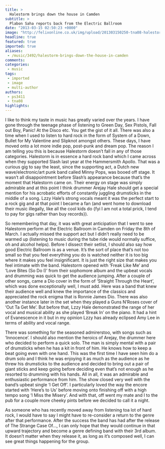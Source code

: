 ```yaml
---
title: >
  Halestorm brings down the house in Camden
subtitle: >
  Plabon Saha reports back from the Electric Ballroom
date: "2013-03-15 02:50:23 +0000"
image: "http://felixonline.co.uk/img/upload/201303150250-tna08-halestorm_1.jpg"
headline: true
featured: true
imported: true
aliases:
 - /music/3492/halestorm-brings-down-the-house-in-camden
comments:
categories:
 - music
tags:
 - imported
 - image
 - multi-author
authors:
 - ps3411
 - tna08
highlights:
---
```


I like to think my taste in music has greatly varied over the years. I have gone through the teenage phase of listening to Green Day, Sex Pistols, Fall out Boy, Panic! At the Disco etc. You get the gist of it all. There was also a time when I used to listen to hard rock in the form of System of a Down, Bullet for My Valentine and Slipknot amongst others. These days, I have moved onto a lot more indie pop, post-punk and dream pop. The reason I am telling you this is because Halestorm doesn’t fall in any of those categories. Halestorm is in essence a hard rock band which I came across when they supported Slash last year at the Hammersmith Apollo. That was a curious gig to say the least, since the supporting act, a Dutch new wave/electronic/art punk band called Minny Pops, was booed off stage. It wasn’t all disappointment before Slash’s appearance because that’s the moment that Halestorm came on. Their energy on stage was simply admirable and at this point I think drummer Arejay Hale should get a special mention for his acrobatic efforts of constantly juggling drumsticks in the middle of a song. Lzzy Hale’s strong vocals meant it was the perfect start to a rock gig and at that point I became a fan (and went home to download their music illegally, like all the cool kids do {fyi I am not a total prick, I tend to pay for gigs rather than buy records}).

So remembering that day, it was with great anticipation that I went to see Halestorm perform at the Electric Ballroom in Camden on Friday the 8th of March. I actually missed the support act but I didn’t really need to be warmed up (listening to music during the tube ride would normally suffice, oh and alcohol helps). Before I dissect their setlist, I should also say how good Electric Ballroom is as a venue. It’s the sort of place that’s not too small so that you feel everything you do is watched neither it is too big where it makes you feel insignificant. It is just the right size that makes you feel intimate with the band. Halestorm opened with ‘Freak Like Me’ and ‘Love Bites (So Do I)’ from their sophomore album and the upbeat vocals and drumming was quick to get the audience jumping. After a couple of other songs, came a Dio cover in the form of ‘Straight Through the Heart’, which was done exceptionally well, I must add. Here was a band that knew their audience well and knew the importance of the classics and appreciated the rock enigma that is Ronnie James Dio. There was also another instance later in the set when they played a Guns N’Roses cover of ‘Out Ta Get Me’. But before that, Lzzy Hale demonstrated the range of her vocal and musical ability as she played ‘Break In’ on the piano. It had a hint of Evanescence in it but in my opinion Lzzy has already eclipsed Amy Lee in terms of ability and vocal range.

There was something for the seasoned admirerstoo, with songs such as ‘Innocence’. I should also mention the heroics of Arejay, the drummer here who decided to perform a quick solo. The man is simply mental with a pair of drumsticks when he has a kit in front of him. He knows how to keep a beat going even with one hand. This was the first time I have seen him do a drum solo and I think he was enjoying it as much as the audience as he threw his drumsticks to the audience and decided to bring out a pair of giant sticks and keep going before deciding even that’s not enough as he resorted to drumming with his hands. All in all, it was an admirable and enthusiastic performance from him. The show closed very well with the band’s upbeat single ‘I Get Off’. I particularly loved the way the encore started with ‘Here’s to Us’ before moving onto finishing off with a high tempo song ‘I Miss the Misery’. And with that, off went my mate and I to the pub for a couple more cheeky pints before we decided to call it a night.

As someone who has recently moved away from listening toa lot of hard rock, I would have to say I might have to re-consider a return to the genre after that performance. After the success the band has had after the release of The Strange Case Of…, I can only hope that they would continue in that upward trajectory and become a genre defining band with their 3rd album. It doesn’t matter when they release it, as long as it’s composed well, I can see great things happening for the group.
